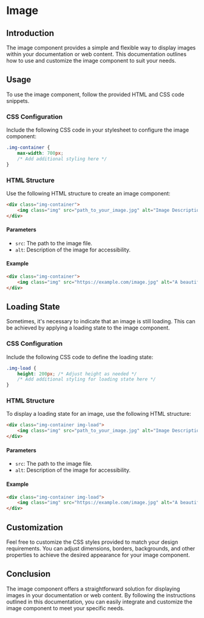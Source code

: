 # Image 

## Introduction

The image component provides a simple and flexible way to display images within your documentation or web content. This documentation outlines how to use and customize the image component to suit your needs.

## Usage

To use the image component, follow the provided HTML and CSS code snippets.

### CSS Configuration

Include the following CSS code in your stylesheet to configure the image component:

```css
.img-container {
    max-width: 700px;
    /* Add additional styling here */
}
```

### HTML Structure

Use the following HTML structure to create an image component:

```html
<div class="img-container">
    <img class="img" src="path_to_your_image.jpg" alt="Image Description">
</div>
```

#### Parameters

- `src`: The path to the image file.
- `alt`: Description of the image for accessibility.

#### Example

```html
<div class="img-container">
    <img class="img" src="https://example.com/image.jpg" alt="A beautiful landscape">
</div>
```

## Loading State

Sometimes, it's necessary to indicate that an image is still loading. This can be achieved by applying a loading state to the image component.

### CSS Configuration

Include the following CSS code to define the loading state:

```css
.img-load {
    height: 200px; /* Adjust height as needed */
    /* Add additional styling for loading state here */
}
```

### HTML Structure

To display a loading state for an image, use the following HTML structure:

```html
<div class="img-container img-load">
    <img class="img" src="path_to_your_image.jpg" alt="Image Description">
</div>
```

#### Parameters

- `src`: The path to the image file.
- `alt`: Description of the image for accessibility.

#### Example

```html
<div class="img-container img-load">
    <img class="img" src="https://example.com/image.jpg" alt="A beautiful landscape">
</div>
```

## Customization

Feel free to customize the CSS styles provided to match your design requirements. You can adjust dimensions, borders, backgrounds, and other properties to achieve the desired appearance for your image component.

## Conclusion

The image component offers a straightforward solution for displaying images in your documentation or web content. By following the instructions outlined in this documentation, you can easily integrate and customize the image component to meet your specific needs.
